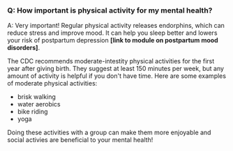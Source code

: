 ### Q: How important is physical activity for my mental health? 

A: Very important! Regular physical activity releases endorphins, which can reduce stress and improve mood. It can help you sleep better and lowers your risk of postpartum depression **[link to module on postpartum mood disorders]**.

The CDC recommends moderate-intestity physical activities for the first year after giving birth. They suggest at least 150 minutes per week, but any amount of activity is helpful if you don't have time. Here are some examples of moderate physical activities:
- brisk walking
- water aerobics
- bike riding
- yoga

Doing these activities with a group can make them more enjoyable and social activies are beneficial to your mental health!
